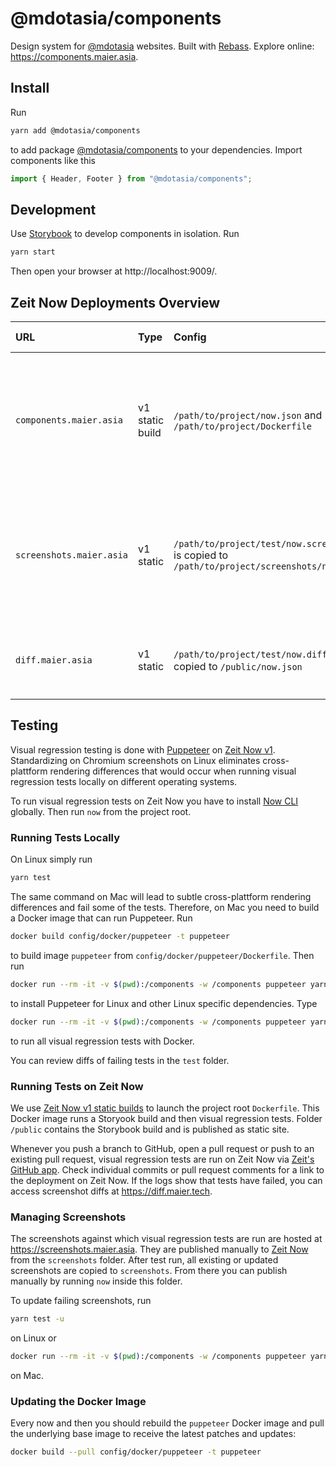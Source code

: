 # @mdotasia/components

Design system for [@mdotasia](https://github.com/mdotasia/) websites. Built with [Rebass](https://rebassjs.org/). Explore online: https://components.maier.asia.

## Install

Run

```bash
yarn add @mdotasia/components
```

to add package [@mdotasia/components](https://github.com/mdotasia/components) to your dependencies. Import components like this

```jsx
import { Header, Footer } from "@mdotasia/components";
```

## Development

Use [Storybook](https://storybook.js.org/) to develop components in isolation. Run

```bash
yarn start
```

Then open your browser at http://localhost:9009/.

## Zeit Now Deployments Overview

| URL                      | Type            | Config                                                                                            | Source Directory                    | Comment                                                                                                                  |
| :----------------------- | :-------------- | :------------------------------------------------------------------------------------------------ | :---------------------------------- | :----------------------------------------------------------------------------------------------------------------------- |
| `components.maier.asia`  | v1 static build | `/path/to/project/now.json` and `/path/to/project/Dockerfile`                                     | `/public` (inside Docker container) | Default deployment behavior for static builds on Zeit Now v1. Run `now alias components` manually upon release.          |
| `screenshots.maier.asia` | v1 static       | `/path/to/project/test/now.screenshots.json` is copied to `/path/to/project/screenshots/now.json` | `/screenshots`                      | Deployment is triggered by `image-reporter.js` (Jest). Run `now alias screenshots` manually after verifying screenshots. |
| `diff.maier.asia`        | v1 static       | `/path/to/project/test/now.diff.json` is copied to `/public/now.json`                             | `/public` (inside Docker container) | Deployment and aliasing is triggerd by `image-reporter.js` (Jest).q                                                      |

## Testing

Visual regression testing is done with [Puppeteer](https://pptr.dev/) on [Zeit Now v1](https://zeit.co/docs/v1/). Standardizing on Chromium screenshots on Linux eliminates cross-plattform rendering differences that would occur when running visual regression tests locally on different operating systems.

To run visual regression tests on Zeit Now you have to install [Now CLI](https://github.com/zeit/now-cli) globally. Then run `now` from the project root.

### Running Tests Locally

On Linux simply run

```bash
yarn test
```

The same command on Mac will lead to subtle cross-plattform rendering differences and fail some of the tests. Therefore, on Mac you need to build a Docker image that can run Puppeteer. Run

```bash
docker build config/docker/puppeteer -t puppeteer
```

to build image `puppeteer` from `config/docker/puppeteer/Dockerfile`. Then run

```bash
docker run --rm -it -v $(pwd):/components -w /components puppeteer yarn
```

to install Puppeteer for Linux and other Linux specific dependencies. Type

```bash
docker run --rm -it -v $(pwd):/components -w /components puppeteer yarn test
```

to run all visual regression tests with Docker.

You can review diffs of failing tests in the `test` folder.

### Running Tests on Zeit Now

We use [Zeit Now v1 static builds](https://zeit.co/docs/v1/static-deployments/builds/building-with-now/) to launch the project root `Dockerfile`. This Docker image runs a Storyook build and then visual regression tests. Folder `/public` contains the Storybook build and is published as static site.

Whenever you push a branch to GitHub, open a pull request or push to an existing pull request, visual regression tests are run on Zeit Now via [Zeit's GitHub app](https://zeit.co/github). Check individual commits or pull request comments for a link to the deployment on Zeit Now. If the logs show that tests have failed, you can access screenshot diffs at https://diff.maier.tech.

### Managing Screenshots

The screenshots against which visual regression tests are run are hosted at https://screenshots.maier.asia. They are published manually to [Zeit Now](https://zeit.co/dashboard) from the `screenshots` folder. After test run, all existing or updated screenshots are copied to `screenshots`. From there you can publish manually by running `now` inside this folder.

To update failing screenshots, run

```bash
yarn test -u
```

on Linux or

```bash
docker run --rm -it -v $(pwd):/components -w /components puppeteer yarn test -u
```

on Mac.

### Updating the Docker Image

Every now and then you should rebuild the `puppeteer` Docker image and pull the underlying base image to receive the latest patches and updates:

```bash
docker build --pull config/docker/puppeteer -t puppeteer
```
